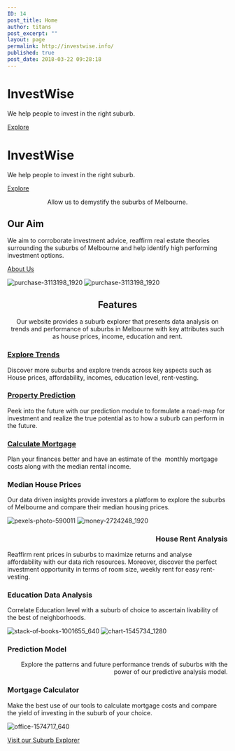 ```yaml
---
ID: 14
post_title: Home
author: titans
post_excerpt: ""
layout: page
permalink: http://investwise.info/
published: true
post_date: 2018-03-22 09:28:18
---
```

<!--themify_builder_static--><h1>InvestWise</h1>
 <p>We help people to invest in the right suburb.</p>
 
 <a href="http://investwise.info/#ouraim" >Explore</a> 
 
 <a href="http://investwise.info/#ouraim"> </a> 
 <h1>InvestWise</h1>
 <p>We help people to invest in the right suburb.</p>
 
 <a href="http://investwise.info/#ouraim" >Explore</a> 
 <p style="text-align: center;">Allow us to demystify the suburbs of Melbourne.</p>
 <h2>Our Aim</h2>
 <p>We aim to corroborate investment advice, reaffirm real estate theories surrounding the suburbs of Melbourne and help identify high performing investment options.</p>
 
 <a href="http://investwise.info/about/" >About Us</a> 
 
 <img src="http://investwise.info/wp-content/uploads/2018/03/purchase-3113198_1920.jpg" alt="purchase-3113198_1920" srcset="http://investwise.info/wp-content/uploads/2018/03/purchase-3113198_1920.jpg 1920w, http://investwise.info/wp-content/uploads/2018/03/purchase-3113198_1920-300x200.jpg 300w, http://investwise.info/wp-content/uploads/2018/03/purchase-3113198_1920-768x512.jpg 768w, http://investwise.info/wp-content/uploads/2018/03/purchase-3113198_1920-1024x683.jpg 1024w" sizes="(max-width: 1920px) 100vw, 1920px" /> 
 
 <img src="http://investwise.info/wp-content/uploads/2018/03/purchase-3113198_1920.jpg" alt="purchase-3113198_1920" srcset="http://investwise.info/wp-content/uploads/2018/03/purchase-3113198_1920.jpg 1920w, http://investwise.info/wp-content/uploads/2018/03/purchase-3113198_1920-300x200.jpg 300w, http://investwise.info/wp-content/uploads/2018/03/purchase-3113198_1920-768x512.jpg 768w, http://investwise.info/wp-content/uploads/2018/03/purchase-3113198_1920-1024x683.jpg 1024w" sizes="(max-width: 1920px) 100vw, 1920px" /> 
 <h2 style="text-align: center;">Features</h2>
 <p style="text-align: center;">Our website provides a suburb explorer that presents data analysis on trends and performance of suburbs in Melbourne with key attributes such as house prices, income, education and rent.</p>
 
 <a href="http://investwise.info/services/" > 
 
 </a> 
 <h3><a href="http://investwise.info/services/">Explore Trends</a></h3> <p>Discover more suburbs and explore trends across key aspects such as House prices, affordability, incomes, education level, rent-vesting.</p> 
 
 
 <a href="http://investwise.info/services/" > 
 
 </a> 
 <h3><a href="http://investwise.info/services/">Property Prediction</a></h3> <p>Peek into the future with our prediction module to formulate a road-map for investment and realize the true potential as to how a suburb can perform in the future.</p> 
 
 
 <a href="http://investwise.info/services/" > 
 
 </a> 
 <h3><a href="http://investwise.info/services/">Calculate Mortgage</a></h3> <p>Plan your finances better and have an estimate of the  monthly mortgage costs along with the median rental income.</p> 
 
 <h3>Median House Prices</h3>
 <p>Our data driven insights provide investors a platform to explore the suburbs of Melbourne and compare their median housing prices.</p>
 
 <img src="http://investwise.info/wp-content/uploads/2018/04/pexels-photo-590011.jpeg" alt="pexels-photo-590011" srcset="http://investwise.info/wp-content/uploads/2018/04/pexels-photo-590011.jpeg 640w, http://investwise.info/wp-content/uploads/2018/04/pexels-photo-590011-300x198.jpeg 300w" sizes="(max-width: 640px) 100vw, 640px" /> 
 
 <img src="http://investwise.info/wp-content/uploads/2018/03/money-2724248_1920.jpg" alt="money-2724248_1920" srcset="http://investwise.info/wp-content/uploads/2018/03/money-2724248_1920.jpg 1920w, http://investwise.info/wp-content/uploads/2018/03/money-2724248_1920-300x178.jpg 300w, http://investwise.info/wp-content/uploads/2018/03/money-2724248_1920-768x454.jpg 768w, http://investwise.info/wp-content/uploads/2018/03/money-2724248_1920-1024x606.jpg 1024w" sizes="(max-width: 1920px) 100vw, 1920px" /> 
 <h3 style="text-align: right;">House Rent Analysis</h3>
 <p>Reaffirm rent prices in suburbs to maximize returns and analyse affordability with our data rich resources. Moreover, discover the perfect investment opportunity in terms of room size, weekly rent for easy rent-vesting.</p>
 <h3>Education Data Analysis</h3>
 <p>Correlate Education level with a suburb of choice to ascertain livability of the best of neighborhoods.  </p>
 
 <img src="http://investwise.info/wp-content/uploads/2018/04/stack-of-books-1001655_640.jpg" alt="stack-of-books-1001655_640" srcset="http://investwise.info/wp-content/uploads/2018/04/stack-of-books-1001655_640.jpg 640w, http://investwise.info/wp-content/uploads/2018/04/stack-of-books-1001655_640-300x200.jpg 300w" sizes="(max-width: 640px) 100vw, 640px" /> 
 
 <img src="http://investwise.info/wp-content/uploads/2018/04/chart-1545734_1280.jpg" alt="chart-1545734_1280" srcset="http://investwise.info/wp-content/uploads/2018/04/chart-1545734_1280.jpg 1280w, http://investwise.info/wp-content/uploads/2018/04/chart-1545734_1280-300x189.jpg 300w, http://investwise.info/wp-content/uploads/2018/04/chart-1545734_1280-768x485.jpg 768w, http://investwise.info/wp-content/uploads/2018/04/chart-1545734_1280-1024x646.jpg 1024w" sizes="(max-width: 1280px) 100vw, 1280px" /> 
 <h3>Prediction Model</h3>
 <p style="text-align: right;">Explore the patterns and future performance trends of suburbs with the power of our predictive analysis model.</p>
 <h3>Mortgage Calculator</h3>
 <p>Make the best use of our tools to calculate mortgage costs and compare the yield of investing in the suburb of your choice.</p>
 
 <img src="http://investwise.info/wp-content/uploads/2018/04/office-1574717_640.jpg" alt="office-1574717_640" srcset="http://investwise.info/wp-content/uploads/2018/04/office-1574717_640.jpg 640w, http://investwise.info/wp-content/uploads/2018/04/office-1574717_640-300x205.jpg 300w" sizes="(max-width: 640px) 100vw, 640px" /> 
 
 <a href="http://investwise.info/suburbexplorer" >Visit our Suburb Explorer</a><!--/themify_builder_static-->